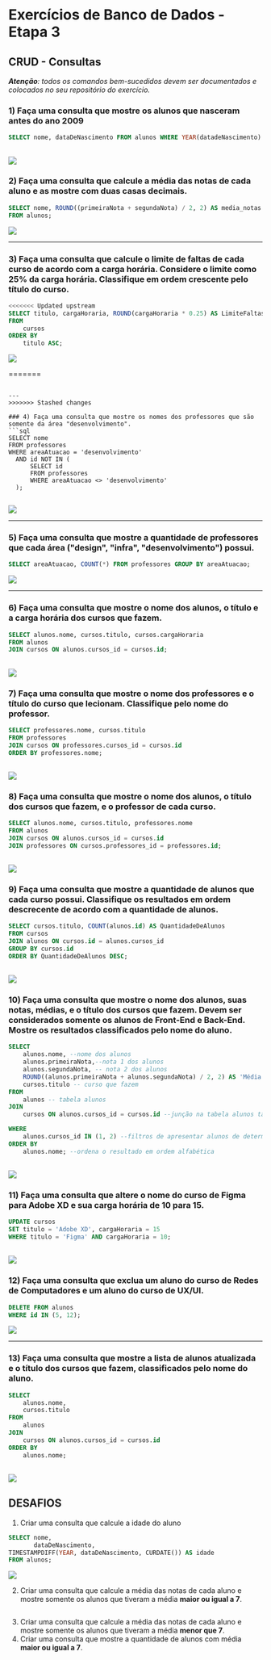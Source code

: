 # Exercícios de Banco de Dados - Etapa 3

## CRUD - Consultas

***Atenção**: todos os comandos bem-sucedidos devem ser documentados e colocados no seu repositório do exercício.*

### 1) Faça uma consulta que mostre os alunos que nasceram antes do ano 2009

```sql
SELECT nome, dataDeNascimento FROM alunos WHERE YEAR(datadeNascimento) < 2009;
```
![](consulta.PNG)
---

### 2) Faça uma consulta que calcule a média das notas de cada aluno e as mostre com duas casas decimais.

```sql
SELECT nome, ROUND((primeiraNota + segundaNota) / 2, 2) AS media_notas
FROM alunos;
```
![](media_notas.PNG)

---

### 3) Faça uma consulta que calcule o limite de faltas de cada curso de acordo com a carga horária. Considere o limite como 25% da carga horária. Classifique em ordem crescente pelo título do curso.

```sql
<<<<<<< Updated upstream
SELECT titulo, cargaHoraria, ROUND(cargaHoraria * 0.25) AS LimiteFaltas
FROM
    cursos
ORDER BY
    titulo ASC;
```
![](limiteDefaltas.png)

=======

```

---
>>>>>>> Stashed changes

### 4) Faça uma consulta que mostre os nomes dos professores que são somente da área "desenvolvimento".
```sql
SELECT nome
FROM professores
WHERE areaAtuacao = 'desenvolvimento'
  AND id NOT IN (
      SELECT id
      FROM professores
      WHERE areaAtuacao <> 'desenvolvimento'
  );
  
```
![](professoresDesenvolvimento.png)

---

### 5) Faça uma consulta que mostre a quantidade de professores que cada área ("design", "infra", "desenvolvimento") possui.

```sql
SELECT areaAtuacao, COUNT(*) FROM professores GROUP BY areaAtuacao;
```
![](professoresArea.png)

---

### 6) Faça uma consulta que mostre o nome dos alunos, o título e a carga horária dos cursos que fazem.

```sql
SELECT alunos.nome, cursos.titulo, cursos.cargaHoraria
FROM alunos
JOIN cursos ON alunos.cursos_id = cursos.id;
```
![](nome-titulo-choraria.PNG)
---

### 7) Faça uma consulta que mostre o nome dos professores e o título do curso que lecionam. Classifique pelo nome do professor.

```sql
SELECT professores.nome, cursos.titulo
FROM professores
JOIN cursos ON professores.cursos_id = cursos.id
ORDER BY professores.nome;
```
![](professores-titulos.PNG)
---

### 8) Faça uma consulta que mostre o nome dos alunos, o título dos cursos que fazem, e o professor de cada curso.

```sql
SELECT alunos.nome, cursos.titulo, professores.nome
FROM alunos
JOIN cursos ON alunos.cursos_id = cursos.id
JOIN professores ON cursos.professores_id = professores.id;
```
![](nome-titulo-prof.PNG)
---

### 9) Faça uma consulta que mostre a quantidade de alunos que cada curso possui. Classifique os resultados em ordem descrecente de acordo com a quantidade de alunos.

```sql
SELECT cursos.titulo, COUNT(alunos.id) AS QuantidadeDeAlunos
FROM cursos
JOIN alunos ON cursos.id = alunos.cursos_id
GROUP BY cursos.id
ORDER BY QuantidadeDeAlunos DESC;
```
![](qtd-alunos-curso.PNG)
---

### 10) Faça uma consulta que mostre o nome dos alunos, suas notas, médias, e o título dos cursos que fazem. Devem ser considerados somente os alunos de Front-End e Back-End. Mostre os resultados classificados pelo nome do aluno.

```sql
SELECT
    alunos.nome, --nome dos alunos
    alunos.primeiraNota,--nota 1 dos alunos
    alunos.segundaNota, -- nota 2 dos alunos
    ROUND((alunos.primeiraNota + alunos.segundaNota) / 2, 2) AS 'Média', -- calculo das medias
    cursos.titulo -- curso que fazem
FROM
    alunos -- tabela alunos
JOIN
    cursos ON alunos.cursos_id = cursos.id --junção na tabela alunos tabela cursos

WHERE
    alunos.cursos_id IN (1, 2) --filtros de apresentar alunos de determinados cursos
ORDER BY
    alunos.nome; --ordena o resultado em ordem alfabética
```
![](consulta-alunos-frontBack.PNG)
---

### 11) Faça uma consulta que altere o nome do curso de Figma para Adobe XD e sua carga horária de 10 para 15.

```sql
UPDATE cursos
SET titulo = 'Adobe XD', cargaHoraria = 15
WHERE titulo = 'Figma' AND cargaHoraria = 10;
```
![](figma-adobexd.PNG)
---

### 12) Faça uma consulta que exclua um aluno do curso de Redes de Computadores e um aluno do curso de UX/UI.
```sql
DELETE FROM alunos
WHERE id IN (5, 12);
```
![](delete-alunos.PNG)

---

### 13) Faça uma consulta que mostre a lista de alunos atualizada e o título dos cursos que fazem, classificados pelo nome do aluno.
```sql
SELECT
    alunos.nome,
    cursos.titulo
FROM
    alunos
JOIN
    cursos ON alunos.cursos_id = cursos.id
ORDER BY
    alunos.nome;
```
![](lista-alunos-cursos.PNG)
---

## DESAFIOS

1) Criar uma consulta que calcule a idade do aluno

```sql
SELECT nome,
       dataDeNascimento,
TIMESTAMPDIFF(YEAR, dataDeNascimento, CURDATE()) AS idade   
FROM alunos;      
```
![](idade-alunos.PNG)


2) Criar uma consulta que calcule a média das notas de cada aluno e mostre somente os alunos que tiveram a média **maior ou igual a 7**.
```sql


```





3) Criar uma consulta que calcule a média das notas de cada aluno e mostre somente os alunos que tiveram a média **menor que 7**.
4) Criar uma consulta que mostre a quantidade de alunos com média **maior ou igual a 7**.
